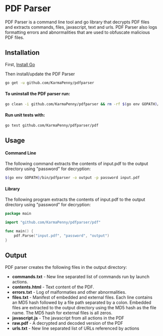 # PDF Parser
PDF Parser is a command line tool and go library that decrypts PDF files and extracts commands, files, javascript, text and urls. PDF Parser also logs formatting errors and abnormalities that are used to obfuscate malicious PDF files.

## Installation
First, [Install Go](https://golang.org/doc/install#install)

Then install/update the PDF Parser
```bash
go get -u github.com/KarmaPenny/pdfparser
```

#### To uninstall the PDF parser run:
```bash
go clean -i github.com/KarmaPenny/pdfparser && rm -rf $(go env GOPATH)/src/github.com/KarmaPenny/pdfparser
```

#### Run unit tests with:
```bash
go test github.com/KarmaPenny/pdfparser/pdf
```

## Usage
#### Command Line
The following command extracts the contents of input.pdf to the output directory using "password" for decryption:
```bash
$(go env GOPATH)/bin/pdfparser -o output -p password input.pdf
```

#### Library
The following program extracts the contents of input.pdf to the output directory using "password" for decryption:
```go
package main

import "github.com/KarmaPenny/pdfparser/pdf"

func main() {
	pdf.Parse("input.pdf", "password", "output")
}
```

## Output
PDF parser creates the following files in the output directory:
* **commands.txt** - New line separated list of commands run by launch actions.
* **contents.html** - Text content of the PDF.
* **errors.txt** - Log of malformaties and other abnormalities.
* **files.txt** - Manifest of embedded and external files. Each line contains an MD5 hash followed by a file path separated by a colon. Embedded files are extracted to the output directory using the MD5 hash as the file name. The MD5 hash for external files is all zeros.
* **javascript.js** - The javascript from all actions in the PDF
* **raw.pdf** - A decrypted and decoded version of the PDF
* **urls.txt** - New line separated list of URLs referenced by actions
